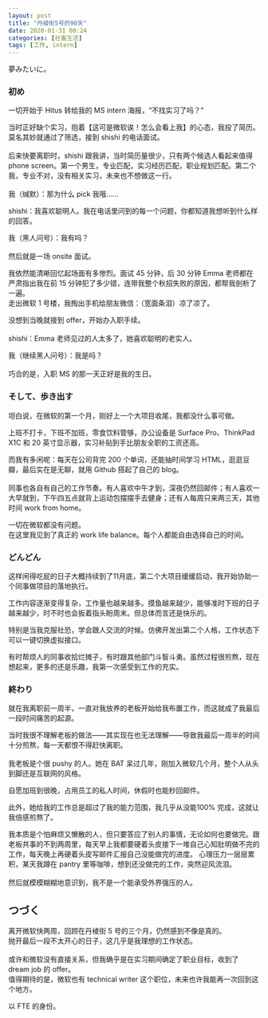 ```yaml
---
layout: post
title: "丹棱街5号的90天"
date: 2020-01-31 00:24
categories: [社畜生活]
tags: [工作, intern]
---
```


夢みたいに。

<!-- more -->

### 初め
一切开始于 Hitus 转给我的 MS intern 海报，“不找实习了吗？”

当时正好缺个实习，抱着【这可是微软诶！怎么会看上我】的心态，我投了简历。莫名其妙就通过了筛选，接到 shishi 的电话面试。
<br><br>
后来快要离职时，shishi 跟我讲，当时简历量很少，只有两个候选人看起来值得 phone screen。第一个男生，专业匹配，实习经历匹配，职业规划匹配。第二个我，专业不对，没有相关实习，未来也不想做这一行。
<br><br>
我（缄默）：那为什么 pick 我哦……

shishi：我喜欢聪明人。我在电话里问到的每一个问题，你都知道我想听到什么样的回答。

我（黑人问号）：我有吗？
<br><br>
然后就是一场 onsite 面试。

我依然能清晰回忆起场面有多惨烈。面试 45 分钟，后 30 分钟 Emma 老师都在严肃指出我在前 15 分钟犯了多少错，连带我整个秋招失败的原因，都帮我剖析了一遍。
<br>
走出微软 1 号楼，我掏出手机给朋友微信：（宽面条泪）凉了凉了。

没想到当晚就接到 offer，开始办入职手续。
<br><br>
shishi：Emma 老师见过的人太多了，她喜欢聪明的老实人。

我（继续黑人问号）：我是吗？
<br><br>
巧合的是，入职 MS 的那一天正好是我的生日。


### そして、歩き出す
坦白说，在微软的第一个月，刚好上一个大项目收尾，我都没什么事可做。

上班不打卡，下班不加班，零食饮料管够，办公设备是 Surface Pro、ThinkPad X1C 和 20 英寸显示器，实习补贴到手比朋友全职的工资还高。

而我有多闲呢：每天在公司背完 200 个单词，还能抽时间学习 HTML，逛逛豆瓣，最后实在是无聊，就用 Github 搭起了自己的 blog。
<br><br>
同事也各自有自己的工作节奏。有人喜欢中午才到，深夜仍然回邮件；有人喜欢一大早就到，下午四五点就背上运动包摆摆手去健身；还有人每周只来两三天，其他时间 work from home。

一切在微软都没有问题。
<br>
在这里我见到了真正的 work life balance。每个人都能自由选择自己的时间。

### どんどん
这样闲得吃屁的日子大概持续到了11月底，第二个大项目缓缓启动，我开始协助一个同事做项目的落地执行。

工作内容逐渐变得复杂，工作量也越来越多。摸鱼越来越少，能够准时下班的日子越来越少，时不时也会扳着指头盼周末。但总体而言还是快乐的。

特别是当我克服社恐，学会跟人交流的时候。仿佛开发出第二个人格，工作状态下可以一键切换虚拟接口。

有时帮烦人的同事收拾烂摊子，有时跟其他部门斗智斗勇。虽然过程很煎熬，现在想起来，更多的还是乐趣，我第一次感受到工作的充实。

### 終わり
就在我离职前一周半，一直对我放养的老板开始给我布置工作，而这就成了我最后一段时间痛苦的起源。

当时我很不理解老板的做法——其实现在也无法理解——导致我最后一周半的时间十分煎熬，每一天都恨不得赶快离职。
<br><br>
我老板是个很 pushy 的人。她在 BAT 呆过几年，刚加入微软几个月，整个人从头到脚还是互联网的风格。

自愿加班到很晚，占用员工的私人时间，休假时也能秒回邮件。

此外，她给我的工作总是超过了我的能力范围，我几乎从没能100% 完成，这就让我倍感煎熬了。


我本质是个怕麻烦又懒散的人，但只要答应了别人的事情，无论如何也要做完。跟老板共事的不到两周里，每天早上我都要硬着头皮接下一堆自己心知肚明做不完的工作，每天晚上再硬着头皮写邮件汇报自己没能做完的进度。
心理压力一层层累积，某天我蹲在 pantry 里等咖啡，想到还没做完的工作，突然迎风流泪。
<br><br>
然后就模模糊糊地意识到，我不是一个能承受外界强压的人。

## つづく
离开微软快两周，回顾在丹棱街 5 号的三个月，仍然感到不像是真的。
<br>
抛开最后一段不太开心的日子，这几乎是我理想的工作状态。
<br><br>
或许和微软没有直接关系，但我确乎是在实习期间确定了职业目标，收到了 dream job 的 offer。
<br>
值得期待的是，微软也有 technical writer 这个职位，未来也许我能再一次回到这个地方。

以 FTE 的身份。
